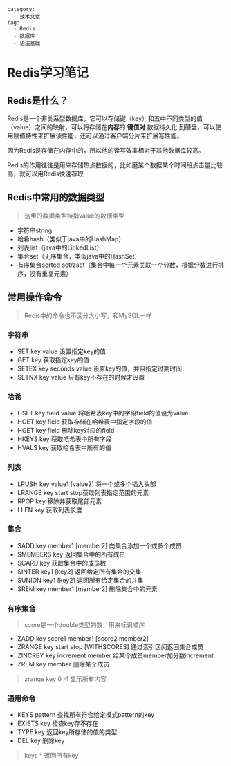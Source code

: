 ```
category:
  - 技术文章
tag:
  - Redis
  - 数据库
  - 语法基础
```
# Redis学习笔记

## Redis是什么？

Redis是一个非关系型数据库，它可以存储键（key）和五中不同类型的值（value）之间的映射，可以将存储在**内存**的 **键值对** 数据持久化 到硬盘，可以使用赋值特性来扩展读性能，还可以通过客户端分片来扩展写性能。

因为Redis是存储在内存中的，所以他的读写效率相对于其他数据库较高。

Redis的作用往往是用来存储热点数据的，比如磨某个数据某个时间段点击量比较高，就可以用Redis快速存取

## Redis中常用的数据类型

> 这里的数据类型特指value的数据类型

- 字符串string
- 哈希hash（类似于java中的HashMap）
- 列表list（java中的LinkedList）
- 集合set（无序集合，类似java中的HashSet）
- 有序集合sorted set/zset（集合中每一个元素关联一个分数，根据分数进行排序，没有重复元素）

## 常用操作命令

> Redis中的命令也不区分大小写，和MySQL一样

### 字符串

- SET key value 设置指定key的值
- GET key 获取指定key的值
- SETEX key seconds value 设置key的值，并且指定过期时间
- SETNX key value 只有key不存在的时候才设置

### 哈希

- HSET key field value 将哈希表key中的字段field的值设为value
- HGET key field 获取存储在哈希表中指定字段的值
- HGET key field 删除key对应的field
- HKEYS key 获取哈希表中所有字段
- HVALS key 获取哈希表中所有的值

### 列表

- LPUSH key value1 [value2] 将一个或多个插入头部
- LRANGE key start stop获取列表指定范围的元素
- RPOP key 移除并获取尾部元素
- LLEN key 获取列表长度

### 集合

- SADD key member1 [member2] 向集合添加一个或多个成员
- SMEMBERS key 返回集合中的所有成员
- SCARD key 获取集合中的成员数
- SINTER key1 [key2] 返回给定所有集合的交集
- SUNION key1 [key2] 返回所有给定集合的并集
- SREM key member1 [member2] 删除集合中的元素

### 有序集合

> score是一个double类型的数，用来标识顺序

- ZADD key score1 member1 [score2 member2]
- ZRANGE key start stop [WITHSCORES] 通过索引区间返回集合成员
- ZINCRBY key increment member 给某个成员member加分数increment
- ZREM key member 删除某个成员

> zrange key 0 -1 显示所有内容

### 通用命令

- KEYS pattern 查找所有符合给定模式pattern的key
- EXISTS key 检查key存不存在
- TYPE key 返回key所存储的值的类型
- DEL key 删除key

> keys * 返回所有key
